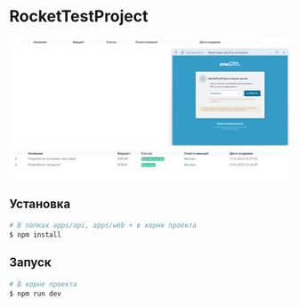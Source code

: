 # RocketTestProject

![Скриншот программы](./screenshots/Screenshot_1.png)
![Скриншот программы](./screenshots/Screenshot_12.png)

## Установка

```bash
# В папках apps/api, apps/web + в корне проекта 
$ npm install
```

## Запуск

```bash
# В корне проекта
$ npm run dev
```

